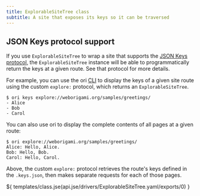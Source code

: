 ```yaml
---
title: ExplorableSiteTree class
subtitle: A site that exposes its keys so it can be traversed
---
```


## JSON Keys protocol support

If you use `ExplorableSiteTree` to wrap a site that supports the [JSON Keys protocol](jsonKeys.html), the `ExplorableSiteTree` instance will be able to programmatically return the keys at a given route. See that protocol for more details.

For example, you can use the ori [CLI](/cli) to display the keys of a given site route using the custom `explore:` protocol, which returns an `ExplorableSiteTree`.

```console
$ ori keys explore://weborigami.org/samples/greetings/
- Alice
- Bob
- Carol
```

You can also use ori to display the complete contents of all pages at a given route:

```console
$ ori explore://weborigami.org/samples/greetings/
Alice: Hello, Alice.
Bob: Hello, Bob.
Carol: Hello, Carol.
```

Above, the custom `explore:` protocol retrieves the route's keys defined in the `.keys.json`, then makes separate requests for each of those pages.

${ templates/class.jse(api.jse/drivers/ExplorableSiteTree.yaml/exports/0) }
